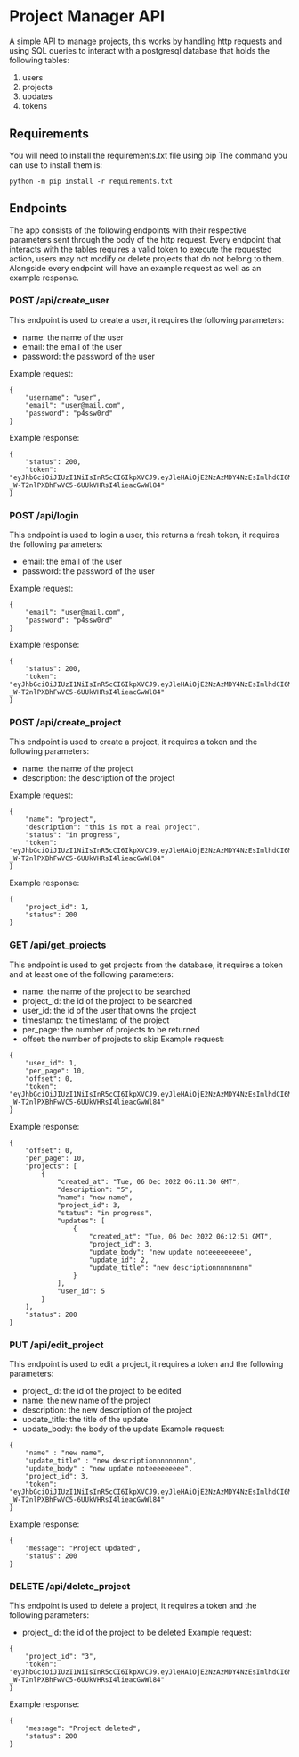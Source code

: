 # Project Manager API
A simple API to manage projects, this works by handling http requests and using SQL queries to interact with a postgresql database that holds the following tables:

1. users
2. projects
3. updates
4. tokens

## Requirements
You will need to install the requirements.txt file using pip
The command you can use to install them is:

`python -m pip install -r requirements.txt`

## Endpoints
The app consists of the following endpoints with their respective parameters sent through the body of the http request. 
Every endpoint that interacts with the tables requires a valid token to execute the requested action, users may not modify or delete projects that do not belong to them.
Alongside every endpoint will have an example request as well as an example response.

### POST /api/create_user
This endpoint is used to create a user, it requires the following parameters:
- name: the name of the user
- email: the email of the user
- password: the password of the user

Example request:
```
{
    "username": "user",
    "email": "user@mail.com",
    "password": "p4ssw0rd"
}
```
Example response:
```
{
    "status": 200,
    "token": "eyJhbGciOiJIUzI1NiIsInR5cCI6IkpXVCJ9.eyJleHAiOjE2NzAzMDY4NzEsImlhdCI6MTY3MDMwNjg2Niwic3ViIjo1fQ.ojyD-_W-T2nlPXBhFwVC5-6UUkVHRsI4lieacGwWl84"
}
```

### POST /api/login
This endpoint is used to login a user, this returns a fresh token, it requires the following parameters:
- email: the email of the user
- password: the password of the user

Example request:
```
{
    "email": "user@mail.com",
    "password": "p4ssw0rd"
}
```
Example response:
```
{
    "status": 200,
    "token": "eyJhbGciOiJIUzI1NiIsInR5cCI6IkpXVCJ9.eyJleHAiOjE2NzAzMDY4NzEsImlhdCI6MTY3MDMwNjg2Niwic3ViIjo1fQ.ojyD-_W-T2nlPXBhFwVC5-6UUkVHRsI4lieacGwWl84"
}
```
### POST /api/create_project
This endpoint is used to create a project, it requires a token and the following parameters:
- name: the name of the project
- description: the description of the project

Example request:
```
{
    "name": "project",
    "description": "this is not a real project",
    "status": "in progress",
    "token": "eyJhbGciOiJIUzI1NiIsInR5cCI6IkpXVCJ9.eyJleHAiOjE2NzAzMDY4NzEsImlhdCI6MTY3MDMwNjg2Niwic3ViIjo1fQ.ojyD-_W-T2nlPXBhFwVC5-6UUkVHRsI4lieacGwWl84"
}
```
Example response:
```
{
    "project_id": 1,
    "status": 200
}
```

### GET /api/get_projects
This endpoint is used to get projects from the database, it requires a token and at least one of the following parameters:
- name: the name of the project to be searched
- project_id: the id of the project to be searched
- user_id: the id of the user that owns the project
- timestamp: the timestamp of the project
- per_page: the number of projects to be returned
- offset: the number of projects to skip
Example request:
```
{
    "user_id": 1,
    "per_page": 10,
    "offset": 0,
    "token": "eyJhbGciOiJIUzI1NiIsInR5cCI6IkpXVCJ9.eyJleHAiOjE2NzAzMDY4NzEsImlhdCI6MTY3MDMwNjg2Niwic3ViIjo1fQ.ojyD-_W-T2nlPXBhFwVC5-6UUkVHRsI4lieacGwWl84"
}
```
Example response:
```
{
    "offset": 0,
    "per_page": 10,
    "projects": [
        {
            "created_at": "Tue, 06 Dec 2022 06:11:30 GMT",
            "description": "5",
            "name": "new name",
            "project_id": 3,
            "status": "in progress",
            "updates": [
                {
                    "created_at": "Tue, 06 Dec 2022 06:12:51 GMT",
                    "project_id": 3,
                    "update_body": "new update noteeeeeeeee",
                    "update_id": 2,
                    "update_title": "new descriptionnnnnnnnn"
                }
            ],
            "user_id": 5
        }
    ],
    "status": 200
}
```
### PUT /api/edit_project
This endpoint is used to edit a project, it requires a token and the following parameters:
- project_id: the id of the project to be edited
- name: the new name of the project
- description: the new description of the project
- update_title: the title of the update
- update_body: the body of the update
Example request:
```
{
    "name" : "new name",
    "update_title" : "new descriptionnnnnnnnn",
    "update_body" : "new update noteeeeeeeee",
    "project_id": 3,
    "token": "eyJhbGciOiJIUzI1NiIsInR5cCI6IkpXVCJ9.eyJleHAiOjE2NzAzMDY4NzEsImlhdCI6MTY3MDMwNjg2Niwic3ViIjo1fQ.ojyD-_W-T2nlPXBhFwVC5-6UUkVHRsI4lieacGwWl84"
}
```
Example response:
```
{
    "message": "Project updated",
    "status": 200
}
```
### DELETE /api/delete_project
This endpoint is used to delete a project, it requires a token and the following parameters:
- project_id: the id of the project to be deleted
Example request:
```
{
    "project_id": "3",
    "token": "eyJhbGciOiJIUzI1NiIsInR5cCI6IkpXVCJ9.eyJleHAiOjE2NzAzMDY4NzEsImlhdCI6MTY3MDMwNjg2Niwic3ViIjo1fQ.ojyD-_W-T2nlPXBhFwVC5-6UUkVHRsI4lieacGwWl84"
}
```
Example response:
```
{
    "message": "Project deleted",
    "status": 200
}
```

